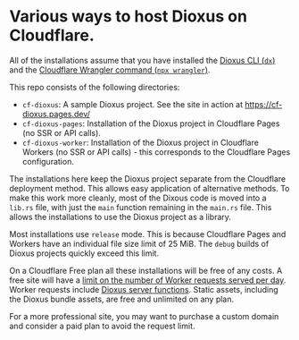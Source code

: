# Various ways to host Dioxus on Cloudflare.

All of the installations assume that you have installed the [Dioxus CLI (`dx`)](https://dioxuslabs.com/learn/0.6/getting_started/) and the [Cloudflare Wrangler command (`npx wrangler`)](https://developers.cloudflare.com/workers/wrangler/install-and-update/).

This repo consists of the following directories:

- `cf-dioxus`: A sample Dioxus project. See the site in action at https://cf-dioxus.pages.dev/
- `cf-dioxus-pages`: Installation of the Dioxus project in Cloudflare Pages (no SSR or API calls).
- `cf-dioxus-worker`: Installation of the Dioxus project in Cloudflare Workers (no SSR or API calls) - this corresponds to the Cloudflare Pages configuration.

The installations here keep the Dioxus project separate from the Cloudflare
deployment method. This allows easy application of alternative methods. To make
this work more cleanly, most of the Dixous code is moved into a `lib.rs` file,
with just the `main` function remaining in the `main.rs` file. This allows the
installations to use the Dioxus project as a library.

Most installations use `release` mode. This is because Cloudflare Pages and
Workers have an individual file size limit of 25 MiB. The `debug` builds of
Dioxus projects quickly exceed this limit.

On a Cloudflare Free plan all these installations will be free of any costs. A
free site will have a [limit on the number of Worker requests served per day](https://developers.cloudflare.com/workers/platform/pricing/#workers). Worker requests include [Dioxus server functions](https://dioxuslabs.com/learn/0.6/guides/fullstack/server_functions/).
Static assets, including the Dioxus bundle assets, are free and unlimited on any plan.

For a more professional site, you may want to purchase a custom domain and
consider a paid plan to avoid the request limit.
